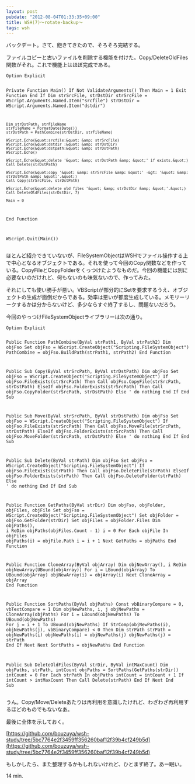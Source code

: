 ```yaml
---
layout: post
pubdate: "2012-08-04T01:33:35+09:00"
title: WSH(7)〜rotate-backup〜
tags: wsh
---
```

バックデート。さて、飽きてきたので、そろそろ完結する。

ファイルコピーと古いファイルを削除する機能を付けた。Copy/DeleteOldFiles関数がそれ。これで機能上はほぼ完成である。

<div><script src="https://gist.github.com/3249349.js?file=rotate-backup.vbs"></script><noscript><pre><code>Option Explicit

Private Function Main()
    If Not ValidateArguments() Then
        Main = 1
        Exit Function
    End If
    Dim strSrcFile, strDstDir
    strSrcFile = WScript.Arguments.Named.Item(&quot;srcfile&quot;)
    strDstDir = WScript.Arguments.Named.Item(&quot;dstdir&quot;)

    Dim strDstPath, strFileName
    strFileName = FormatDate(Date())
    strDstPath = PathCombine(strDstDir, strFileName)

    WScript.Echo(&quot;srcfile:&quot; &amp; strSrcFile)
    WScript.Echo(&quot;dstdir :&quot; &amp; strDstDir)
    WScript.Echo(&quot;dstpath:&quot; &amp; strDstPath)
    WScript.Echo()

    WScript.Echo(&quot;delete '&quot; &amp; strDstPath &amp; &quot;' if exists.&quot;)
    Call Delete(strDstPath)

    WScript.Echo(&quot;copy '&quot; &amp; strSrcFile &amp; &quot;' -&gt; '&quot; &amp; strDstPath &amp; &quot;'.&quot;)
    Call Copy(strSrcFile, strDstPath)

    WScript.Echo(&quot;delete old files '&quot; &amp; strDstDir &amp; &quot;'.&quot;)
    Call DeleteOldFiles(strDstDir, 7)

    Main = 0
End Function

WScript.Quit(Main())</code></pre></noscript></div>

ほとんど紹介できていないが、FileSystemObjectはWSHでファイル操作する上で中心となるオブジェクトである。それを使って今回のCopy関数などを作っている。CopyFileとCopyFolderをくっつけたようなものだ。今回の機能には別に必要ないのだけれど、何もないのも味気ないので、作ってみた。

それにしても使い勝手が悪い。VBScriptが部分的にSetを要求するうえ、オブジェクトの生成が面倒だからである。効率は悪いが都度生成している。メモリーリークするかは分からないけど、多少ならすぐ終了するし、問題ないだろう。

今回のやっつけFileSystemObjectライブラリーは次の通り。

<div><script src="https://gist.github.com/3249393.js?file=rotate-backup-fso.vbs"></script><noscript><pre><code>Option Explicit

Public Function PathCombine(ByVal strPath1, ByVal strPath2)
    Dim objFso
    Set objFso = WScript.CreateObject(&quot;Scripting.FileSystemObject&quot;)
    PathCombine = objFso.BuildPath(strPath1, strPath2)
End Function

Public Sub Copy(ByVal strSrcPath, ByVal strDstPath)
    Dim objFso
    Set objFso = WScript.CreateObject(&quot;Scripting.FileSystemObject&quot;)
    If objFso.FileExists(strSrcPath) Then
        Call objFso.CopyFile(strSrcPath, strDstPath)
    ElseIf objFso.FolderExists(strSrcPath) Then
        Call objFso.CopyFolder(strSrcPath, strDstPath)
    Else
        ' do nothing
    End If
End Sub

Public Sub Move(ByVal strSrcPath, ByVal strDstPath)
    Dim objFso
    Set objFso = WScript.CreateObject(&quot;Scripting.FileSystemObject&quot;)
    If objFso.FileExists(strSrcPath) Then
        Call objFso.MoveFile(strSrcPath, strDstPath)
    ElseIf objFso.FolderExists(strSrcPath) Then
        Call objFso.MoveFolder(strSrcPath, strDstPath)
    Else
        ' do nothing
    End If
End Sub

Public Sub Delete(ByVal strPath)
    Dim objFso
    Set objFso = WScript.CreateObject(&quot;Scripting.FileSystemObject&quot;)
    If objFso.FileExists(strPath) Then
        Call objFso.DeleteFile(strPath)
    ElseIf objFso.FolderExists(strPath) Then
        Call objFso.DeleteFolder(strPath)
    Else
        ' do nothing
    End If
End Sub

Public Function GetPaths(ByVal strDir)
    Dim objFso, objFolder, objFiles, objFile
    Set objFso = WScript.CreateObject(&quot;Scripting.FileSystemObject&quot;)
    Set objFolder = objFso.GetFolder(strDir)
    Set objFiles = objFolder.Files
    Dim objPaths(), i
    ReDim objPaths(objFiles.Count - 1)
    i = 0
    For Each objFile In objFiles
        objPaths(i) = objFile.Path
        i = i + 1
    Next
    GetPaths = objPaths
End Function

Public Function CloneArray(ByVal objArray)
    Dim objNewArray(), i
    ReDim objNewArray(UBound(objArray))
    For i = LBound(objArray) To UBound(objArray)
        objNewArray(i) = objArray(i)
    Next
    CloneArray = objArray
End Function

Public Function SortPaths(ByVal objPaths)
    Const vbBinaryCompare = 0, vbTextCompare = 1
    Dim objNewPaths, i, j
    objNewPaths = CloneArray(objPaths)
    For i = LBound(objNewPaths) To UBound(objNewPaths)
        For j = i + 1 To UBound(objNewPaths)
            If StrComp(objNewPaths(i), objNewPaths(j), vbBinaryCompare) &lt; 0 Then
                Dim strPath
                strPath = objNewPaths(i)
                objNewPaths(i) = objNewPaths(j)
                objNewPaths(j) = strPath
            End If
        Next
    Next
    SortPaths = objNewPaths
End Function

Public Sub DeleteOldFiles(ByVal strDir, ByVal intMaxCount)
    Dim objPaths, strPath, intCount
    objPaths = SortPaths(GetPaths(strDir))
    intCount = 0
    For Each strPath In objPaths
        intCount = intCount + 1
        If intCount &gt; intMaxCount Then
            Call Delete(strPath)
        End If
    Next
End Sub</code></pre></noscript></div>

うん。Copy/Move/Deleteあたりは再利用を意識したけれど、わざわざ再利用するほどのものでもないなあ。

最後に全体を示しておく。

[https://github.com/bouzuya/wsh-study/tree/5bc7764e2f3459ff356260baf12f39b4cf249b5d](https://github.com/bouzuya/wsh-study/tree/5bc7764e2f3459ff356260baf12f39b4cf249b5d)

もしかしたら、また整理するかもしれないけれど、ひとまず終了。あー眠い。

14 min.
